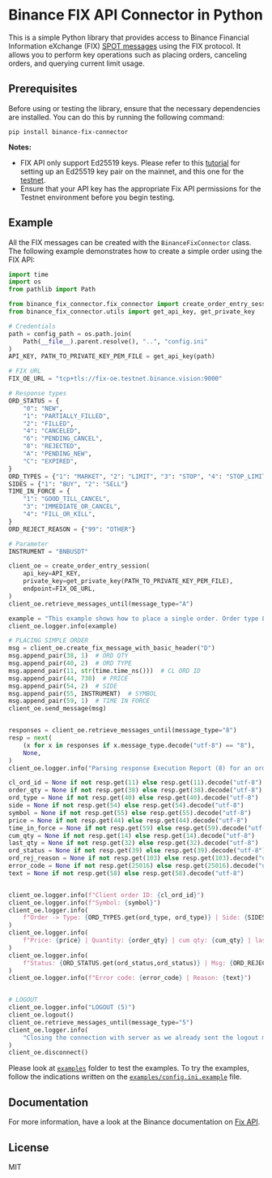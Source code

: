 # Binance FIX API Connector in Python

This is a simple Python library that provides access to Binance Financial Information eXchange (FIX) [SPOT messages](https://github.com/binance/binance-spot-api-docs/blob/master/fix-api.md#message-components) using the FIX protocol. 
It allows you to perform key operations such as placing orders, canceling orders, and querying current limit usage.

## Prerequisites

Before using or testing the library, ensure that the necessary dependencies are installed. You can do this by running the following command:
```
pip install binance-fix-connector
```

**Notes:**
- FIX API only support Ed25519 keys. Please refer to this [tutorial](https://www.binance.com/en/support/faq/how-to-generate-an-ed25519-key-pair-to-send-api-requests-on-binance-6b9a63f1e3384cf48a2eedb82767a69a) for setting up an Ed25519 key pair on the mainnet, and this one for the [testnet](https://testnet.binance.vision/).
- Ensure that your API key has the appropriate Fix API permissions for the Testnet environment before you begin testing.

## Example

All the FIX messages can be created with the `BinanceFixConnector` class. The following example demonstrates how to create a simple order using the FIX API:
```python
import time
import os
from pathlib import Path

from binance_fix_connector.fix_connector import create_order_entry_session
from binance_fix_connector.utils import get_api_key, get_private_key

# Credentials
path = config_path = os.path.join(
    Path(__file__).parent.resolve(), "..", "config.ini"
)
API_KEY, PATH_TO_PRIVATE_KEY_PEM_FILE = get_api_key(path)

# FIX URL
FIX_OE_URL = "tcp+tls://fix-oe.testnet.binance.vision:9000"

# Response types
ORD_STATUS = {
    "0": "NEW",
    "1": "PARTIALLY_FILLED",
    "2": "FILLED",
    "4": "CANCELED",
    "6": "PENDING_CANCEL",
    "8": "REJECTED",
    "A": "PENDING_NEW",
    "C": "EXPIRED",
}
ORD_TYPES = {"1": "MARKET", "2": "LIMIT", "3": "STOP", "4": "STOP_LIMIT"}
SIDES = {"1": "BUY", "2": "SELL"}
TIME_IN_FORCE = {
    "1": "GOOD_TILL_CANCEL",
    "3": "IMMEDIATE_OR_CANCEL",
    "4": "FILL_OR_KILL",
}
ORD_REJECT_REASON = {"99": "OTHER"}

# Parameter
INSTRUMENT = "BNBUSDT"

client_oe = create_order_entry_session(
    api_key=API_KEY,
    private_key=get_private_key(PATH_TO_PRIVATE_KEY_PEM_FILE),
    endpoint=FIX_OE_URL,
)
client_oe.retrieve_messages_until(message_type="A")

example = "This example shows how to place a single order. Order type LIMIT.\nCheck https://github.com/binance/binance-spot-api-docs/blob/master/fix-api.md#newordersingled for additional types."
client_oe.logger.info(example)

# PLACING SIMPLE ORDER
msg = client_oe.create_fix_message_with_basic_header("D")
msg.append_pair(38, 1)  # ORD QTY
msg.append_pair(40, 2)  # ORD TYPE
msg.append_pair(11, str(time.time_ns()))  # CL ORD ID
msg.append_pair(44, 730)  # PRICE
msg.append_pair(54, 2)  # SIDE
msg.append_pair(55, INSTRUMENT)  # SYMBOL
msg.append_pair(59, 1)  # TIME IN FORCE
client_oe.send_message(msg)


responses = client_oe.retrieve_messages_until(message_type="8")
resp = next(
    (x for x in responses if x.message_type.decode("utf-8") == "8"),
    None,
)
client_oe.logger.info("Parsing response Execution Report (8) for an order LIMIT type.")

cl_ord_id = None if not resp.get(11) else resp.get(11).decode("utf-8")
order_qty = None if not resp.get(38) else resp.get(38).decode("utf-8")
ord_type = None if not resp.get(40) else resp.get(40).decode("utf-8")
side = None if not resp.get(54) else resp.get(54).decode("utf-8")
symbol = None if not resp.get(55) else resp.get(55).decode("utf-8")
price = None if not resp.get(44) else resp.get(44).decode("utf-8")
time_in_force = None if not resp.get(59) else resp.get(59).decode("utf-8")
cum_qty = None if not resp.get(14) else resp.get(14).decode("utf-8")
last_qty = None if not resp.get(32) else resp.get(32).decode("utf-8")
ord_status = None if not resp.get(39) else resp.get(39).decode("utf-8")
ord_rej_reason = None if not resp.get(103) else resp.get(103).decode("utf-8")
error_code = None if not resp.get(25016) else resp.get(25016).decode("utf-8")
text = None if not resp.get(58) else resp.get(58).decode("utf-8")


client_oe.logger.info(f"Client order ID: {cl_ord_id}")
client_oe.logger.info(f"Symbol: {symbol}")
client_oe.logger.info(
    f"Order -> Type: {ORD_TYPES.get(ord_type, ord_type)} | Side: {SIDES.get(side, side)} | TimeInForce: {TIME_IN_FORCE.get(time_in_force,time_in_force)}",
)
client_oe.logger.info(
    f"Price: {price} | Quantity: {order_qty} | cum qty: {cum_qty} | last qty: {last_qty}"
)
client_oe.logger.info(
    f"Status: {ORD_STATUS.get(ord_status,ord_status)} | Msg: {ORD_REJECT_REASON.get(ord_rej_reason,ord_rej_reason)}",
)
client_oe.logger.info(f"Error code: {error_code} | Reason: {text}")


# LOGOUT
client_oe.logger.info("LOGOUT (5)")
client_oe.logout()
client_oe.retrieve_messages_until(message_type="5")
client_oe.logger.info(
    "Closing the connection with server as we already sent the logout message"
)
client_oe.disconnect()
```

Please look at [`examples`](./examples) folder to test the examples.
To try the examples, follow the indications written on the [`examples/config.ini.example`](./examples/config.ini.example) file.

## Documentation

For more information, have a look at the Binance documentation on [Fix API](https://developers.binance.com/docs/binance-spot-api-docs/fix-api).

## License
MIT